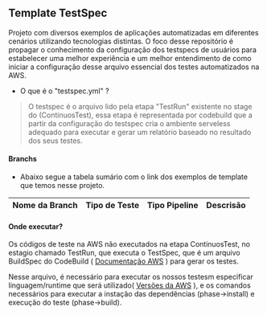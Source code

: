 ## Template TestSpec

Projeto com diversos exemplos de aplicações automatizadas em diferentes cenários utilizando tecnologias distintas. O foco desse repositório é propagar o conhecimento da configuração dos testspecs de usuários para estabelecer uma melhor experiência e um melhor entendimento de como iniciar a configuração desse arquivo essencial dos testes automatizados na AWS.

- O que é o "testspec.yml" ?
> O testspec é o arquivo lido pela etapa "TestRun" existente no stage do (ContinuosTest), essa etapa é representada por codebuild que a partir da configuração do testspec cria o ambiente serveless adequado para executar e gerar um relatório baseado no resultado dos seus testes.

#### Branchs

- Abaixo segue a tabela sumário com o link dos exemplos de template que temos nesse projeto.

| **Nome da Branch**                                              | **Tipo de Teste** | **Tipo Pipeline** | **Descrisão** |
| ----------------------------------------------------------------|-------------------|-------------------|---------------|

#### Onde executar?

Os códigos de teste na AWS não executados na etapa ContinuosTest, no estagio chamado TestRun, que executa o TestSpec, que é um arquivo BuildSpec do CodeBuild ( [Documentação AWS]() ) para gerar os testes.

Nesse arquivo, é necessário para executar os nossos testesm especificar linguagem/runtime que será utilizado( [Versões da AWS]() ), e os comandos necessários para executar a instação das dependências (phase->install) e execução do teste (phase->build).
